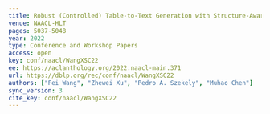 ```yaml
---
title: Robust (Controlled) Table-to-Text Generation with Structure-Aware Equivariance Learning.
venue: NAACL-HLT
pages: 5037-5048
year: 2022
type: Conference and Workshop Papers
access: open
key: conf/naacl/WangXSC22
ee: https://aclanthology.org/2022.naacl-main.371
url: https://dblp.org/rec/conf/naacl/WangXSC22
authors: ["Fei Wang", "Zhewei Xu", "Pedro A. Szekely", "Muhao Chen"]
sync_version: 3
cite_key: conf/naacl/WangXSC22
---
```

